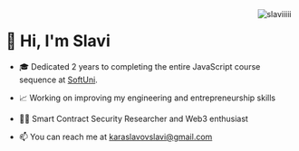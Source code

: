 <img align="right" src="https://komarev.com/ghpvc/?username=slaviiiii&label=Profile%20views&color=0e75b6&style=flat" alt="slaviiiii" />

# 👋 Hi, I'm Slavi

- 🎓 Dedicated 2 years to completing the entire JavaScript course sequence at [SoftUni](https://softuni.bg).

- 📈 Working on improving my engineering and entrepreneurship skills

- 🕵🏻 Smart Contract Security Researcher and Web3 enthusiast

- 📫 You can reach me at karaslavovslavi@gmail.com
